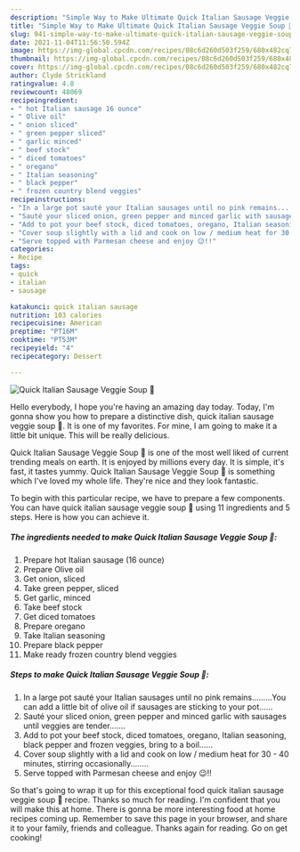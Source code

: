 ```yaml
---
description: "Simple Way to Make Ultimate Quick Italian Sausage Veggie Soup 🥣"
title: "Simple Way to Make Ultimate Quick Italian Sausage Veggie Soup 🥣"
slug: 941-simple-way-to-make-ultimate-quick-italian-sausage-veggie-soup
date: 2021-11-04T11:56:50.594Z
image: https://img-global.cpcdn.com/recipes/08c6d260d503f259/680x482cq70/quick-italian-sausage-veggie-soup-recipe-main-photo.jpg
thumbnail: https://img-global.cpcdn.com/recipes/08c6d260d503f259/680x482cq70/quick-italian-sausage-veggie-soup-recipe-main-photo.jpg
cover: https://img-global.cpcdn.com/recipes/08c6d260d503f259/680x482cq70/quick-italian-sausage-veggie-soup-recipe-main-photo.jpg
author: Clyde Strickland
ratingvalue: 4.8
reviewcount: 48069
recipeingredient:
- " hot Italian sausage 16 ounce"
- " Olive oil"
- " onion sliced"
- " green pepper sliced"
- " garlic minced"
- " beef stock"
- " diced tomatoes"
- " oregano"
- " Italian seasoning"
- " black pepper"
- " frozen country blend veggies"
recipeinstructions:
- "In a large pot sauté your Italian sausages until no pink remains.........You can add a little bit of olive oil if sausages are sticking to your pot......"
- "Sauté your sliced onion, green pepper and minced garlic with sausages until veggies are tender......."
- "Add to pot your beef stock, diced tomatoes, oregano, Italian seasoning, black pepper and frozen veggies, bring to a boil......"
- "Cover soup slightly with a lid and cook on low / medium heat for 30 - 40 minutes, stirring occasionally........"
- "Serve topped with Parmesan cheese and enjoy 😉!!"
categories:
- Recipe
tags:
- quick
- italian
- sausage

katakunci: quick italian sausage 
nutrition: 103 calories
recipecuisine: American
preptime: "PT16M"
cooktime: "PT53M"
recipeyield: "4"
recipecategory: Dessert

---
```



![Quick Italian Sausage Veggie Soup 🥣](https://img-global.cpcdn.com/recipes/08c6d260d503f259/680x482cq70/quick-italian-sausage-veggie-soup-recipe-main-photo.jpg)

Hello everybody, I hope you're having an amazing day today. Today, I'm gonna show you how to prepare a distinctive dish, quick italian sausage veggie soup 🥣. It is one of my favorites. For mine, I am going to make it a little bit unique. This will be really delicious.

Quick Italian Sausage Veggie Soup 🥣 is one of the most well liked of current trending meals on earth. It is enjoyed by millions every day. It is simple, it's fast, it tastes yummy. Quick Italian Sausage Veggie Soup 🥣 is something which I've loved my whole life. They're nice and they look fantastic.




To begin with this particular recipe, we have to prepare a few components. You can have quick italian sausage veggie soup 🥣 using 11 ingredients and 5 steps. Here is how you can achieve it.

<!--inarticleads1-->

##### The ingredients needed to make Quick Italian Sausage Veggie Soup 🥣:

1. Prepare  hot Italian sausage (16 ounce)
1. Prepare  Olive oil
1. Get  onion, sliced
1. Take  green pepper, sliced
1. Get  garlic, minced
1. Take  beef stock
1. Get  diced tomatoes
1. Prepare  oregano
1. Take  Italian seasoning
1. Prepare  black pepper
1. Make ready  frozen country blend veggies




<!--inarticleads2-->

##### Steps to make Quick Italian Sausage Veggie Soup 🥣:

1. In a large pot sauté your Italian sausages until no pink remains.........You can add a little bit of olive oil if sausages are sticking to your pot......
1. Sauté your sliced onion, green pepper and minced garlic with sausages until veggies are tender.......
1. Add to pot your beef stock, diced tomatoes, oregano, Italian seasoning, black pepper and frozen veggies, bring to a boil......
1. Cover soup slightly with a lid and cook on low / medium heat for 30 - 40 minutes, stirring occasionally........
1. Serve topped with Parmesan cheese and enjoy 😉!!




So that's going to wrap it up for this exceptional food quick italian sausage veggie soup 🥣 recipe. Thanks so much for reading. I'm confident that you will make this at home. There is gonna be more interesting food at home recipes coming up. Remember to save this page in your browser, and share it to your family, friends and colleague. Thanks again for reading. Go on get cooking!
